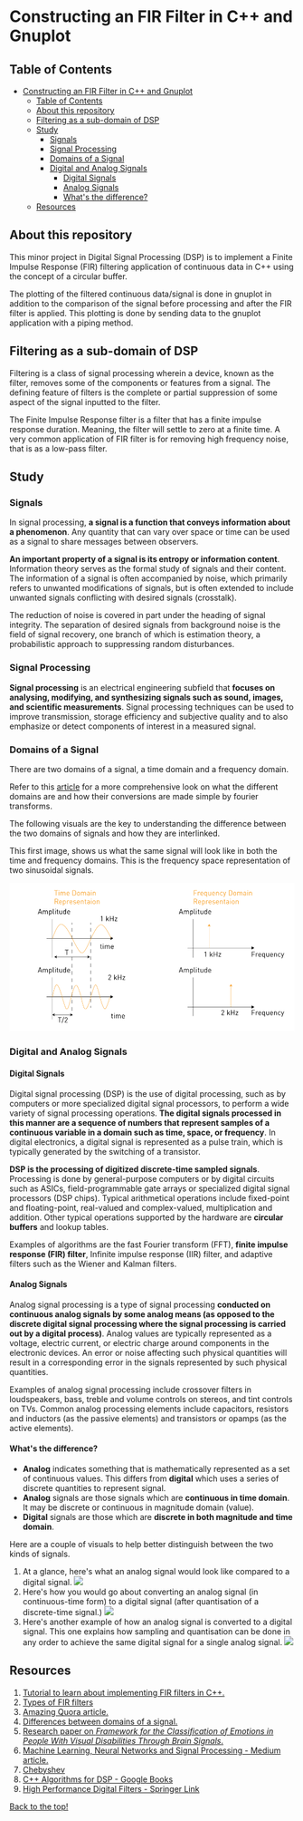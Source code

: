# Constructing an FIR Filter in C++ and Gnuplot

<!-- #### Note: The code for the project is located in `./project`. -->

## Table of Contents
- [Constructing an FIR Filter in C++ and Gnuplot](#constructing-an-fir-filter-in-c-and-gnuplot)
  - [Table of Contents](#table-of-contents)
  - [About this repository](#about-this-repository)
  - [Filtering as a sub-domain of DSP](#filtering-as-a-sub-domain-of-dsp)
  - [Study](#study)
    - [Signals](#signals)
    - [Signal Processing](#signal-processing)
    - [Domains of a Signal](#domains-of-a-signal)
    - [Digital and Analog Signals](#digital-and-analog-signals)
      - [Digital Signals](#digital-signals)
      - [Analog Signals](#analog-signals)
      - [What's the difference?](#whats-the-difference)
  - [Resources](#resources)

<!-- ## Objectives
- [ ] Input and analyse signals
- [ ] Implement an FIR (low band-pass) filter on the signal
- [ ] Plot both original and processed signals using gnuplot
- [ ] Proof of concept with real data
  - [ ] Use `.mp3` files as input to the program
  - [ ] Visualise the cleaning of the signal
- [ ] Implement for different data structures
- [ ] Analyse the complexities and study differences
  - [ ] See if the DS has any correlation to the type of signal inputted
- [ ] Write report and presentation on the effect of different DSs
- [ ] Outcome of the minor project is the best DS to implement in the use case of digital signals
- [ ] Segue to the research paper

## Research Objectives
- [ ] Document study on brain waves and their characteristics
- [ ] Generate our own brain waves using machine learning/Find dataset on brain waves
- [ ] Data pre-processing and data cleaning
  - [ ] Filtering - Conclusion from the minor project
- [ ] Feature extraction
- [ ] Machine Learning - Classification of brain signals into moods/emotions -->

## About this repository
This minor project in Digital Signal Processing (DSP) is to implement a Finite Impulse Response (FIR) filtering application of continuous data in C++ using the concept of a circular buffer.

The plotting of the filtered continuous data/signal is done in gnuplot in addition to the comparison of the signal before processing and after the FIR filter is applied. This plotting is done by sending data to the gnuplot application with a piping method.

## Filtering as a sub-domain of DSP
Filtering is a class of signal processing wherein a device, known as the filter, removes some of the components or features from a signal. The defining feature of filters is the complete or partial suppression of some aspect of the signal inputted to the filter.

The Finite Impulse Response filter is a filter that has a finite impulse response duration. Meaning, the filter will settle to zero at a finite time. A very common application of FIR filter is for removing high frequency noise, that is as a low-pass filter.

## Study
### Signals
In signal processing, **a signal is a function that conveys information about a phenomenon**. Any quantity that can vary over space or time can be used as a signal to share messages between observers.

**An important property of a signal is its entropy or information content**. Information theory serves as the formal study of signals and their content. The information of a signal is often accompanied by noise, which primarily refers to unwanted modifications of signals, but is often extended to include unwanted signals conflicting with desired signals (crosstalk).

The reduction of noise is covered in part under the heading of signal integrity. The separation of desired signals from background noise is the field of signal recovery, one branch of which is estimation theory, a probabilistic approach to suppressing random disturbances.

### Signal Processing
**Signal processing** is an electrical engineering subfield that **focuses on analysing, modifying, and synthesizing signals such as sound, images, and scientific measurements**. Signal processing techniques can be used to improve transmission, storage efficiency and subjective quality and to also emphasize or detect components of interest in a measured signal.

### Domains of a Signal
There are two domains of a signal, a time domain and a frequency domain.

Refer to this [article](https://learnemc.com/time-frequency-domain) for a more comprehensive look on what the different domains are and how their conversions are made simple by fourier transforms.

The following visuals are the key to understanding the difference between the two domains of signals and how they are interlinked.

This first image, shows us what the same signal will look like in both the time and frequency domains. This is the frequency space representation of two sinusoidal signals. 

![Frequency representations of two sinusoidal signals](assets/time-domain-vs-freq.png)




### Digital and Analog Signals
#### Digital Signals
Digital signal processing (DSP) is the use of digital processing, such as by computers or more specialized digital signal processors, to perform a wide variety of signal processing operations. **The digital signals processed in this manner are a sequence of numbers that represent samples of a continuous variable in a domain such as time, space, or frequency**. In digital electronics, a digital signal is represented as a pulse train, which is typically generated by the switching of a transistor.

**DSP is the processing of digitized discrete-time sampled signals**. Processing is done by general-purpose computers or by digital circuits such as ASICs, field-programmable gate arrays or specialized digital signal processors (DSP chips). Typical arithmetical operations include fixed-point and floating-point, real-valued and complex-valued, multiplication and addition. Other typical operations supported by the hardware are **circular buffers** and lookup tables.

Examples of algorithms are the fast Fourier transform (FFT), **finite impulse response (FIR) filter**, Infinite impulse response (IIR) filter, and adaptive filters such as the Wiener and Kalman filters.

#### Analog Signals
Analog signal processing is a type of signal processing **conducted on continuous analog signals by some analog means (as opposed to the discrete digital signal processing where the signal processing is carried out by a digital process)**. Analog values are typically represented as a voltage, electric current, or electric charge around components in the electronic devices. An error or noise affecting such physical quantities will result in a corresponding error in the signals represented by such physical quantities.

Examples of analog signal processing include crossover filters in loudspeakers, bass, treble and volume controls on stereos, and tint controls on TVs. Common analog processing elements include capacitors, resistors and inductors (as the passive elements) and transistors or opamps (as the active elements).

#### What's the difference?
- **Analog** indicates something that is mathematically represented as a set of continuous values. This differs from **digital** which uses a series of discrete quantities to represent signal.
- **Analog** signals are those signals which are **continuous in time domain**. It may be discrete or continuous in magnitude domain (value).
- **Digital** signals are those which are **discrete in both magnitude and time domain**.

Here are a couple of visuals to help better distinguish between the two kinds of signals.

1. At a glance, here's what an analog signal would look like compared to a digital signal. ![](assets/analog-vs-digital-signal.jpg)
2. Here's how you would go about converting an analog signal (in continuous-time form) to a digital signal (after quantisation of a discrete-time signal.) ![](assets/continuous-to-discrete-time-to-digital.png)
3. Here's another example of how an analog signal is converted to a digital signal. This one explains how sampling and quantisation can be done in any order to achieve the same digital signal for a single analog signal. ![](assets/continuous-to-discrete-time-to-digital-2.png)

## Resources
1. [Tutorial to learn about implementing FIR filters in C++.](https://www.wasyresearch.com/tutorial-c-c-implementation-of-circular-buffer-for-fir-filter-and-gnu-plotting-on-linux/)
2. [Types of FIR filters]()
3. [Amazing Quora article.](https://www.quora.com/Where-do-we-use-fir-filters)
4. [Differences between domains of a signal.](https://learnemc.com/time-frequency-domain)
5. [Research paper on *Framework for the Classification of Emotions in People With Visual Disabilities Through Brain Signals*.](https://www.frontiersin.org/articles/10.3389/fninf.2021.642766/full)
6. [Machine Learning, Neural Networks and Signal Processing - Medium article.](https://towardsdatascience.com/machine-learning-and-signal-processing-103281d27c4b)
7. [Chebyshev](https://github.com/vinniefalco/DSPFiltersDemo/blob/master/DSPFilters/modules/dsp_filters/filters/Documentation.cpp)
8. [C++ Algorithms for DSP - Google Books](https://books.google.co.in/books?hl=en&lr=&id=5mgp2OabD6QC&oi=fnd&pg=PT1&dq=FIR+filters+AND+C%2B%2B&ots=Q6inZtkK7D&sig=IYv6VBwlSQcvL40LkCAU7qcJOKk&redir_esc=y#v=onepage&q=FIR%20filters%20AND%20C%2B%2B&f=false)
9. [High Performance Digital Filters - Springer Link](https://link.springer.com/chapter/10.1007/978-3-662-47810-3_14)

[Back to the top!](#1-constructing-an-fir-filter-in-c-and-gnuplot)